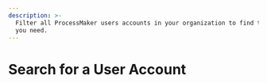 ```yaml
---
description: >-
  Filter all ProcessMaker users accounts in your organization to find that one
  you need.
---
```


# Search for a User Account

